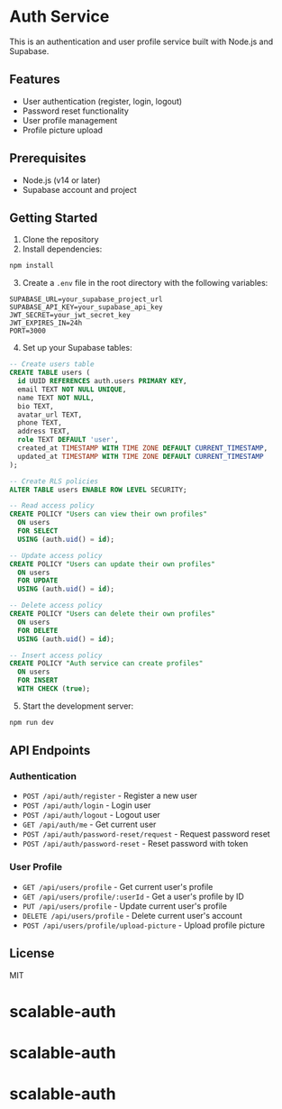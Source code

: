 # Auth Service

This is an authentication and user profile service built with Node.js and Supabase.

## Features

- User authentication (register, login, logout)
- Password reset functionality
- User profile management
- Profile picture upload

## Prerequisites

- Node.js (v14 or later)
- Supabase account and project

## Getting Started

1. Clone the repository
2. Install dependencies:

```bash
npm install
```

3. Create a `.env` file in the root directory with the following variables:

```
SUPABASE_URL=your_supabase_project_url
SUPABASE_API_KEY=your_supabase_api_key
JWT_SECRET=your_jwt_secret_key
JWT_EXPIRES_IN=24h
PORT=3000
```

4. Set up your Supabase tables:

```sql
-- Create users table
CREATE TABLE users (
  id UUID REFERENCES auth.users PRIMARY KEY,
  email TEXT NOT NULL UNIQUE,
  name TEXT NOT NULL,
  bio TEXT,
  avatar_url TEXT,
  phone TEXT,
  address TEXT,
  role TEXT DEFAULT 'user',
  created_at TIMESTAMP WITH TIME ZONE DEFAULT CURRENT_TIMESTAMP,
  updated_at TIMESTAMP WITH TIME ZONE DEFAULT CURRENT_TIMESTAMP
);

-- Create RLS policies
ALTER TABLE users ENABLE ROW LEVEL SECURITY;

-- Read access policy
CREATE POLICY "Users can view their own profiles" 
  ON users 
  FOR SELECT 
  USING (auth.uid() = id);

-- Update access policy
CREATE POLICY "Users can update their own profiles" 
  ON users 
  FOR UPDATE 
  USING (auth.uid() = id);

-- Delete access policy
CREATE POLICY "Users can delete their own profiles" 
  ON users 
  FOR DELETE 
  USING (auth.uid() = id);

-- Insert access policy
CREATE POLICY "Auth service can create profiles" 
  ON users 
  FOR INSERT 
  WITH CHECK (true);
```

5. Start the development server:

```bash
npm run dev
```

## API Endpoints

### Authentication

- `POST /api/auth/register` - Register a new user
- `POST /api/auth/login` - Login user
- `POST /api/auth/logout` - Logout user
- `GET /api/auth/me` - Get current user
- `POST /api/auth/password-reset/request` - Request password reset
- `POST /api/auth/password-reset` - Reset password with token

### User Profile

- `GET /api/users/profile` - Get current user's profile
- `GET /api/users/profile/:userId` - Get a user's profile by ID
- `PUT /api/users/profile` - Update current user's profile
- `DELETE /api/users/profile` - Delete current user's account
- `POST /api/users/profile/upload-picture` - Upload profile picture

## License

MIT
# scalable-auth
# scalable-auth
# scalable-auth
